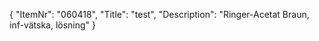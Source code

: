 {
  "ItemNr": "060418",
  "Title": "test",
  "Description": "Ringer-Acetat Braun, inf-vätska, lösning"
}